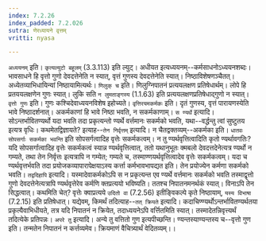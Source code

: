 ```yaml
---
index: 7.2.26
index_padded: 7.2.026
sutra: णेरध्यायने वृत्तम्
vritti: nyasa

---
```

`अध्ययनम्` इति। `कृत्यल्युटो बहूलम्` (3.3.113) इति ल्युट्। अधीयत इत्यध्ययनम्--कर्मसाधनोऽध्ययनशब्दः। भावसाधने हि वृत्तो गुणो देवदत्तेनेति न स्यात्, वृत्तं गुणस्य देवदत्तेनेति स्यात्। निष्ठाविशेषणञ्चैतत्। अध्येतव्याभिधायिन्यां निष्ठायामित्यर्थः। `णिलुक् च` इति। णिलुग्निपातनं प्रत्ययलक्षण प्रतिषेधार्थम्। लोपे हि प्रतययलक्षणेन गुणः स्यात्। लुकि सति `न लुमताङ्गस्य` (1.1.63) इति प्रत्ययलक्षणप्रतिषेधाद्गुणो न स्यात्। `वृत्तो गुणः` इति। गुणः कश्चिदेवाध्ययनविशेष इहोच्यते।
`वृत्तिरयमकर्मकः` इति। दृतं गुणस्य, वृत्तं पारायणस्येति भावे निष्ठादर्शनात्। अकर्मकाणां हि भावे निष्ठा भवति, न सकर्मकाणाम्। `स ण्यर्थे` इत्यादि। सोऽन्तर्भावितण्यर्थो यदा भवति तदा प्रकृत्यन्तो ण्यर्थे वर्त्तमानः सकर्मको भवति, यथा--वर्द्धन्तु त्वां सुष्टुतय इत्यत्र वृधिः। कथमेतद्विज्ञायते? इत्याह--`तेन निर्वृत्तम्` इत्यादि। न चैतद्वक्तव्यम्--अकर्मका इति। `धातवः सोपसर्गाः सकर्मका भवन्ति` इति सोपसर्गत्वादिह वृत्तेः सकर्मकत्वम्। न तु ण्यर्थवृत्तित्वादिति कृतो ण्यर्थावगतिः? यदि सोपसर्गात्वादिह वृत्तेः सकर्मकत्वं स्यान्न ण्यर्थवृत्तित्वात्, ततो यथानुभूतः क्मबलो देवदत्तदेनेत्यत्र ण्यर्थो न गम्यते, तथा तेन निर्वृत्तः इत्यत्रापि न गम्येत; गम्यते च, तस्माण्णयर्थवृत्तित्वादेव वृत्तेः सकर्मकत्वम्। यदा च ण्यर्थवृत्तर्भवति तदा प्रयोजकव्यापारापेक्षयाऽस्य कर्त्ता कर्मभावभापद्यत इति। तेन प्रयोज्येन कर्मणा सकर्मको भवति। `तद्वदिहापि` इत्यादि। यस्मादेवाकर्मकोऽपि स न प्रकृत्यन्त एव ण्यर्थे वर्त्तमानः सकर्मको भवति तस्माद्वृत्तो गुणो देवदत्तेनेत्यत्रापि ण्यर्थवृत्तेरेव कर्मणि क्तप्रत्ययो भविष्यति। ततश्च निपातनमनर्थकं स्यात्। विनाऽपि तेन सिद्धत्वात्। कथमिति चेत्? वृत्तेः क्वाप्रत्यये `उदितो वा` (7.2.56) इतीङ्विकल्पे कृते निष्ठायाम्, `यस्य विभाषा` (7.2.15) इति प्रतिषेधात्। यद्येवम्, किमर्थं तदित्याह--`तत् क्रियते` इत्यादि। कदाचिण्ण्यर्थोऽन्तर्भावितण्यर्थतया प्रकृत्यैवाभिधीयते, तत्र यदि निपातनं न क्रियेत, तदाध्ययनेऽपि वर्त्तितमिति स्यात्। तस्मादेतन्निवृत्त्यर्थं तदित्येके प्रतिपन्नः। `अपरे तु` इत्यादि। अन्ये तु वत्तितो गुण इत्यपीच्छन्ति। ण्यन्तस्याण्यन्तस्य च--वृत्तो गुण इति। तन्मतेन निपातनं न कर्त्तव्यमेव। क्रियमाणं वैचित्र्यार्थं वेदितव्यम्।।